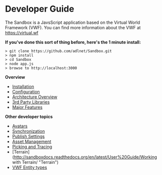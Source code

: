 # Developer Guide

The Sandbox is a JavsScript application based on the Virtual World Framework (VWF). You can find more information about the VWF at https://virtual.wf

**If you've done this sort of thing before, here's the 1 minute install:**
```
> git clone https://github.com/adlnet/Sandbox.git
> npm install
> cd Sandbox
> node app.js
> browse to http://localhost:3000
```

**Overview**

- [Installation](http://sandboxdocs.readthedocs.org/en/latest/Developer%20Guide/Installation/ "Installation")
- [Configuration](http://sandboxdocs.readthedocs.org/en/latest/Developer%20Guide/Configuration/ "Configuration")
- [Architecture Overview](http://sandboxdocs.readthedocs.org/en/latest/Developer%20Guide/Architecture-Overview/ "Architecture Overview")
- [3rd Party Libraries](http://sandboxdocs.readthedocs.org/en/latest/Developer%20Guide/_3rd-Party-Libraries/ "3rd Party Libraries")
- [Major Features](http://sandboxdocs.readthedocs.org/en/latest/Developer%20Guide/MajorFeatures/ "Major Features")

**Other developer topics**

- [Avatars](http://sandboxdocs.readthedocs.org/en/latest/Developer%20Guide/Avatars "Avatars")
- [Synchronization](http://sandboxdocs.readthedocs.org/en/latest/Developer%20Guide/Synchronization "Synchronization")
- [Publish Settings](http://sandboxdocs.readthedocs.org/en/latest/Developer%20Guide/PublishSettings "Publish Settings")
- [Asset Management](http://sandboxdocs.readthedocs.org/en/latest/Developer%20Guide/Asset-Server-Integration/ "Asset and Server Integration")
- [Picking and Tracing](http://sandboxdocs.readthedocs.org/en/latest/Developer%20Guide/PickingAndTracing "Picking and Tracing")
- [Terrain](http://sandboxdocs.readthedocs.org/en/latest/User%20Guide/Working with Terrain/ "Terrain")
- [VWF Entity types](http://sandboxdocs.readthedocs.org/en/latest/Developer%20Guide/Extending/#add-a-new-entity-library "VWF Entity Types")